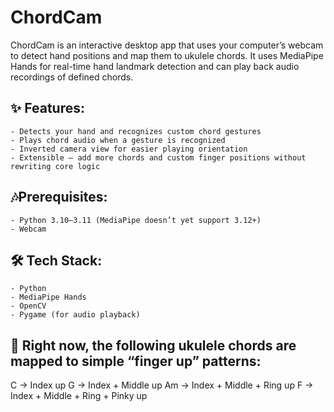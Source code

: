 # **ChordCam**
ChordCam is an interactive desktop app that uses your computer’s webcam to detect hand positions and map them to ukulele chords. It uses MediaPipe Hands for real-time hand landmark detection and can play back audio recordings of defined chords.

## ✨ Features:
    - Detects your hand and recognizes custom chord gestures
    - Plays chord audio when a gesture is recognized
    - Inverted camera view for easier playing orientation
    - Extensible — add more chords and custom finger positions without rewriting core logic  

  
## 🎶Prerequisites:
    - Python 3.10–3.11 (MediaPipe doesn’t yet support 3.12+)
    - Webcam
  

## 🛠️ Tech Stack:
    - Python
    - MediaPipe Hands
    - OpenCV
    - Pygame (for audio playback)
  

## 🎸 Right now, the following ukulele chords are mapped to simple “finger up” patterns:
C → Index up
G → Index + Middle up
Am → Index + Middle + Ring up
F → Index + Middle + Ring + Pinky up

